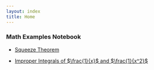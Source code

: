 ```yaml
---
layout: index
title: Home
---
```


### Math Examples Notebook

- <a href="https://www.desmos.com/calculator/sh43kd1ytb" target="_blank">Squeeze Theorem</a>

- <a href="https://www.desmos.com/calculator/kns84jl4cv" target="_blank">Improper Integrals of $\frac{1}{x}$ and $\frac{1}{x^2}$</a>